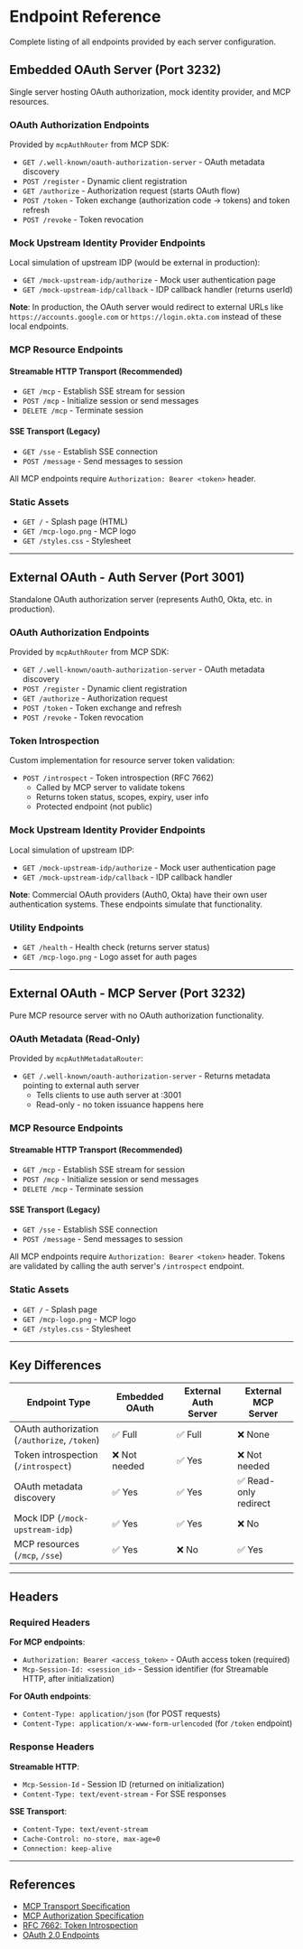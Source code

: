 # Endpoint Reference

Complete listing of all endpoints provided by each server configuration.

## Embedded OAuth Server (Port 3232)

Single server hosting OAuth authorization, mock identity provider, and MCP resources.

### OAuth Authorization Endpoints
Provided by `mcpAuthRouter` from MCP SDK:

- `GET /.well-known/oauth-authorization-server` - OAuth metadata discovery
- `POST /register` - Dynamic client registration
- `GET /authorize` - Authorization request (starts OAuth flow)
- `POST /token` - Token exchange (authorization code → tokens) and token refresh
- `POST /revoke` - Token revocation

### Mock Upstream Identity Provider Endpoints
Local simulation of upstream IDP (would be external in production):

- `GET /mock-upstream-idp/authorize` - Mock user authentication page
- `GET /mock-upstream-idp/callback` - IDP callback handler (returns userId)

**Note**: In production, the OAuth server would redirect to external URLs like `https://accounts.google.com` or `https://login.okta.com` instead of these local endpoints.

### MCP Resource Endpoints

#### Streamable HTTP Transport (Recommended)
- `GET /mcp` - Establish SSE stream for session
- `POST /mcp` - Initialize session or send messages
- `DELETE /mcp` - Terminate session

#### SSE Transport (Legacy)
- `GET /sse` - Establish SSE connection
- `POST /message` - Send messages to session

All MCP endpoints require `Authorization: Bearer <token>` header.

### Static Assets
- `GET /` - Splash page (HTML)
- `GET /mcp-logo.png` - MCP logo
- `GET /styles.css` - Stylesheet

---

## External OAuth - Auth Server (Port 3001)

Standalone OAuth authorization server (represents Auth0, Okta, etc. in production).

### OAuth Authorization Endpoints
Provided by `mcpAuthRouter` from MCP SDK:

- `GET /.well-known/oauth-authorization-server` - OAuth metadata discovery
- `POST /register` - Dynamic client registration
- `GET /authorize` - Authorization request
- `POST /token` - Token exchange and refresh
- `POST /revoke` - Token revocation

### Token Introspection
Custom implementation for resource server token validation:

- `POST /introspect` - Token introspection (RFC 7662)
  - Called by MCP server to validate tokens
  - Returns token status, scopes, expiry, user info
  - Protected endpoint (not public)

### Mock Upstream Identity Provider Endpoints
Local simulation of upstream IDP:

- `GET /mock-upstream-idp/authorize` - Mock user authentication page
- `GET /mock-upstream-idp/callback` - IDP callback handler

**Note**: Commercial OAuth providers (Auth0, Okta) have their own user authentication systems. These endpoints simulate that functionality.

### Utility Endpoints
- `GET /health` - Health check (returns server status)
- `GET /mcp-logo.png` - Logo asset for auth pages

---

## External OAuth - MCP Server (Port 3232)

Pure MCP resource server with no OAuth authorization functionality.

### OAuth Metadata (Read-Only)
Provided by `mcpAuthMetadataRouter`:

- `GET /.well-known/oauth-authorization-server` - Returns metadata pointing to external auth server
  - Tells clients to use auth server at :3001
  - Read-only - no token issuance happens here

### MCP Resource Endpoints

#### Streamable HTTP Transport (Recommended)
- `GET /mcp` - Establish SSE stream for session
- `POST /mcp` - Initialize session or send messages
- `DELETE /mcp` - Terminate session

#### SSE Transport (Legacy)
- `GET /sse` - Establish SSE connection
- `POST /message` - Send messages to session

All MCP endpoints require `Authorization: Bearer <token>` header. Tokens are validated by calling the auth server's `/introspect` endpoint.

### Static Assets
- `GET /` - Splash page
- `GET /mcp-logo.png` - MCP logo
- `GET /styles.css` - Stylesheet

---

## Key Differences

| Endpoint Type | Embedded OAuth | External Auth Server | External MCP Server |
|---------------|----------------|---------------------|---------------------|
| OAuth authorization (`/authorize`, `/token`) | ✅ Full | ✅ Full | ❌ None |
| Token introspection (`/introspect`) | ❌ Not needed | ✅ Yes | ❌ Not needed |
| OAuth metadata discovery | ✅ Yes | ✅ Yes | ✅ Read-only redirect |
| Mock IDP (`/mock-upstream-idp`) | ✅ Yes | ✅ Yes | ❌ No |
| MCP resources (`/mcp`, `/sse`) | ✅ Yes | ❌ No | ✅ Yes |

---

## Headers

### Required Headers

**For MCP endpoints**:
- `Authorization: Bearer <access_token>` - OAuth access token (required)
- `Mcp-Session-Id: <session_id>` - Session identifier (for Streamable HTTP, after initialization)

**For OAuth endpoints**:
- `Content-Type: application/json` (for POST requests)
- `Content-Type: application/x-www-form-urlencoded` (for `/token` endpoint)

### Response Headers

**Streamable HTTP**:
- `Mcp-Session-Id` - Session ID (returned on initialization)
- `Content-Type: text/event-stream` - For SSE responses

**SSE Transport**:
- `Content-Type: text/event-stream`
- `Cache-Control: no-store, max-age=0`
- `Connection: keep-alive`

---

## References

- [MCP Transport Specification](https://modelcontextprotocol.io/specification/2025-03-26/basic/transports)
- [MCP Authorization Specification](https://modelcontextprotocol.io/specification/2025-06-18/basic/authorization)
- [RFC 7662: Token Introspection](https://datatracker.ietf.org/doc/html/rfc7662)
- [OAuth 2.0 Endpoints](https://www.oauth.com/oauth2-servers/definitions/)
